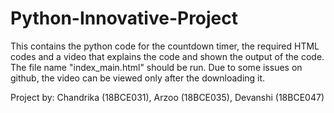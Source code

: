 # Python-Innovative-Project
This contains the python code for the countdown timer, the required HTML codes and a video that explains the code and shown the output of the code. The file name "index_main.html" should be run.
Due to some issues on github, the video can be viewed only after the downloading it.

Project by: Chandrika (18BCE031),
            Arzoo (18BCE035),
            Devanshi (18BCE047)
